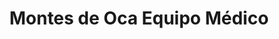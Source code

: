 ---
title: "Montes de Oca Equipo Médico"
url: /san-rafael-de-escazu/montes-de-oca-equipo-medico/
shop: suministros médicos
---